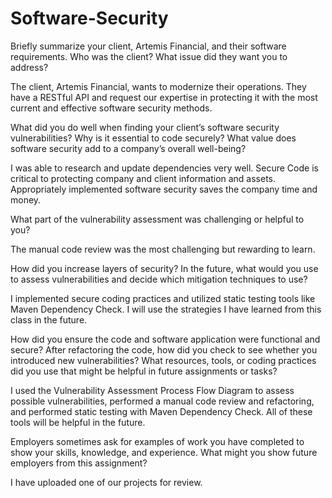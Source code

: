 # Software-Security
Briefly summarize your client, Artemis Financial, and their software requirements. Who was the client? What issue did they want you to address?

The client, Artemis Financial, wants to modernize their operations. They have a RESTful API and request our expertise in protecting it with the most current and effective software security methods.

What did you do well when finding your client’s software security vulnerabilities? Why is it essential to code securely? What value does software security add to a company’s overall well-being? 

I was able to research and update dependencies very well. Secure Code is critical to protecting company and client information and assets. Appropriately implemented software security saves the company time and money.

What part of the vulnerability assessment was challenging or helpful to you?

The manual code review was the most challenging but rewarding to learn.

How did you increase layers of security? In the future, what would you use to assess vulnerabilities and decide which mitigation techniques to use?

I implemented secure coding practices and utilized static testing tools like Maven Dependency Check. I will use the strategies I have learned from this class in the future.

How did you ensure the code and software application were functional and secure? After refactoring the code, how did you check to see whether you introduced new vulnerabilities?
What resources, tools, or coding practices did you use that might be helpful in future assignments or tasks?

I used the Vulnerability Assessment Process Flow Diagram to assess possible vulnerabilities, performed a manual code review and refactoring, and performed static testing with Maven Dependency Check. All of these tools will be helpful in the future.

Employers sometimes ask for examples of work you have completed to show your skills, knowledge, and experience. What might you show future employers from this assignment?

I have uploaded one of our projects for review.
